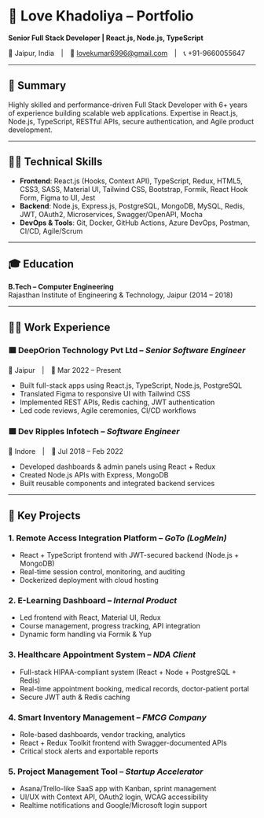 
# 💼 Love Khadoliya – Portfolio  
**Senior Full Stack Developer | React.js, Node.js, TypeScript**

📍 Jaipur, India | 📧 lovekumar6996@gmail.com | 📞 +91-9660055647  

---

## 🧾 Summary  
Highly skilled and performance-driven Full Stack Developer with 6+ years of experience building scalable web applications. Expertise in React.js, Node.js, TypeScript, RESTful APIs, secure authentication, and Agile product development.

---

## 🧑‍💻 Technical Skills  
- **Frontend**: React.js (Hooks, Context API), TypeScript, Redux, HTML5, CSS3, SASS, Material UI, Tailwind CSS, Bootstrap, Formik, React Hook Form, Figma to UI, Jest  
- **Backend**: Node.js, Express.js, PostgreSQL, MongoDB, MySQL, Redis, JWT, OAuth2, Microservices, Swagger/OpenAPI, Mocha  
- **DevOps & Tools**: Git, Docker, GitHub Actions, Azure DevOps, Postman, CI/CD, Agile/Scrum

---

## 🎓 Education  
**B.Tech – Computer Engineering**  
Rajasthan Institute of Engineering & Technology, Jaipur (2014 – 2018)

---

## 👨‍💼 Work Experience  

### 🟦 DeepOrion Technology Pvt Ltd – *Senior Software Engineer*  
📍 Jaipur | 📅 Mar 2022 – Present  
- Built full-stack apps using React.js, TypeScript, Node.js, PostgreSQL  
- Translated Figma to responsive UI with Tailwind CSS  
- Implemented REST APIs, Redis caching, JWT authentication  
- Led code reviews, Agile ceremonies, CI/CD workflows

### 🟩 Dev Ripples Infotech – *Software Engineer*  
📍 Indore | 📅 Jul 2018 – Feb 2022  
- Developed dashboards & admin panels using React + Redux  
- Created Node.js APIs with Express, MongoDB  
- Built reusable components and integrated backend services  

---

## 🚀 Key Projects  

### 1. Remote Access Integration Platform – *GoTo (LogMeIn)*  
- React + TypeScript frontend with JWT-secured backend (Node.js + MongoDB)  
- Real-time session control, monitoring, and auditing  
- Dockerized deployment with cloud hosting

### 2. E-Learning Dashboard – *Internal Product*  
- Led frontend with React, Material UI, Redux  
- Course management, progress tracking, API integration  
- Dynamic form handling via Formik & Yup

### 3. Healthcare Appointment System – *NDA Client*  
- Full-stack HIPAA-compliant system (React + Node + PostgreSQL + Redis)  
- Real-time appointment booking, medical records, doctor-patient portal  
- Secure JWT auth & Redis caching

### 4. Smart Inventory Management – *FMCG Company*  
- Role-based dashboards, vendor tracking, analytics  
- React + Redux Toolkit frontend with Swagger-documented APIs  
- Critical stock alerts and exportable reports

### 5. Project Management Tool – *Startup Accelerator*  
- Asana/Trello-like SaaS app with Kanban, sprint management  
- UI/UX with Context API, OAuth2 login, WCAG accessibility  
- Realtime notifications and Google/Microsoft login support
